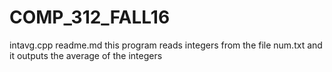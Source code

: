 # COMP_312_FALL16
intavg.cpp readme.md
this program reads integers from the file num.txt and it outputs the average of the integers
